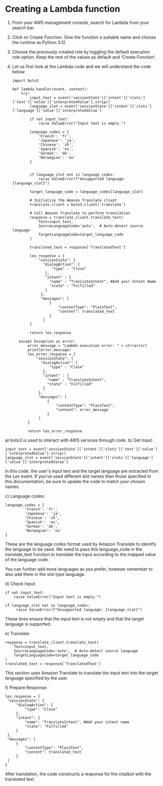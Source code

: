 # Creating a Lambda function
1. From your AWS management console, search for Lambda from your search bar.
2. Click on Create Function. Give the function a suitable name and choose the runtime as Python 3.12.
3. Choose the previously created role by toggling the default execution role option. Keep the rest of the values as default and ‘Create Function’.
4. Let us first look at the Lambda code and we will understand the code below:

   ```
   import boto3

   def lambda_handler(event, context):
       try:
           input_text = event['sessionState']['intent']['slots']['text']['value']['interpretedValue'].strip()
           language_slot = event['sessionState']['intent']['slots']['language']['value']['interpretedValue']

           if not input_text:
               raise ValueError("Input text is empty.")

           language_codes = {
               'French': 'fr',
               'Japanese': 'ja',
               'Chinese': 'zh',
               'Spanish': 'es',
               'German': 'de',
               'Norwegian': 'no'
           }


           if language_slot not in language_codes:
               raise ValueError(f"Unsupported language: {language_slot}")

           target_language_code = language_codes[language_slot]

           # Initialize the Amazon Translate client
           translate_client = boto3.client('translate')

           # Call Amazon Translate to perform translation
           response = translate_client.translate_text(
               Text=input_text,
               SourceLanguageCode='auto',  # Auto-detect source language
               TargetLanguageCode=target_language_code
           )

           translated_text = response['TranslatedText']

           lex_response = {
               "sessionState": {
                 "dialogAction": {
                     "type" : "Close"
                  },
                  "intent" : {
                    "name" : "TranslateIntent", #Add your Intent Name
                    "state" : "Fulfilled"
                  }
                },
                "messages": [
                    {
                        "contentType": "PlainText",
                        "content": translated_text
                    }
                 ]
           }

           return lex_response

      except Exception as error:
          error_message = "Lambda execution error: " + str(error)
          print(error_message)
          lex_error_response = {
              "sessionState": {
                "dialogAction": {
                    "type" : "Close"
                 },
                 "intent" : {
                   "name" : "TranslateIntent",
                   "state" : "Fulfilled"
                 }
               },
               "messages": [
                   {
                       "contentType": "PlainText",
                       "content": error_message
                   }
               ]
          }

          return lex_error_response
    ```
a) boto3 is used to interact with AWS services through code.
b) Get Input:
   ```
   input_text = event['sessionState']['intent']['slots']['text']['value']['interpretedValue'].strip()
   language_slot = event['sessionState']['intent']['slots']['language']['value']['interpretedValue']
  ```
  In this code, the user's input text and the target language are extracted from the Lex event. If you've used different slot names than those specified in this 
  documentation, be sure to update the code to match your chosen names.

c) Language codes:  
   ```
   language_codes = {
            'French': 'fr',
            'Japanese': 'ja',
            'Chinese': 'zh',
            'Spanish': 'es',
            'German': 'de',
            'Norwegian': 'no'
   }
   ```

   These are the language codes format used by Amazon Translate to identify the language to be used. We need to pass this language_code in the translate_text 
   function to translate the input according to the mapped value of the language code.

   You can further add more languages as you prefer, however remember to also add them in the slot type language.

d) Check Input:
   ```
   if not input_text:
       raise ValueError("Input text is empty.")

   if language_slot not in language_codes:
        raise ValueError(f"Unsupported language: {language_slot}")
   ```

   These lines ensure that the input text is not empty and that the target language is supported.

e) Translate:
   ```
   response = translate_client.translate_text(
       Text=input_text,
       SourceLanguageCode='auto',  # Auto-detect source language
       TargetLanguageCode=target_language_code
   )
   translated_text = response['TranslatedText']
  ```

   This section uses Amazon Translate to translate the input text into the target language specified by the user.

f) Prepare Response:
   ```
   lex_response = {
    "sessionState": {
        "dialogAction": {
            "type": "Close"
        },
        "intent": {
            "name": "TranslateIntent", #Add your intent name
            "state": "Fulfilled"
        }
    },
    "messages": [
        {
            "contentType": "PlainText",
            "content": translated_text
        }
    ]
}
```
   After translation, the code constructs a response for the chatbot with the translated text.













